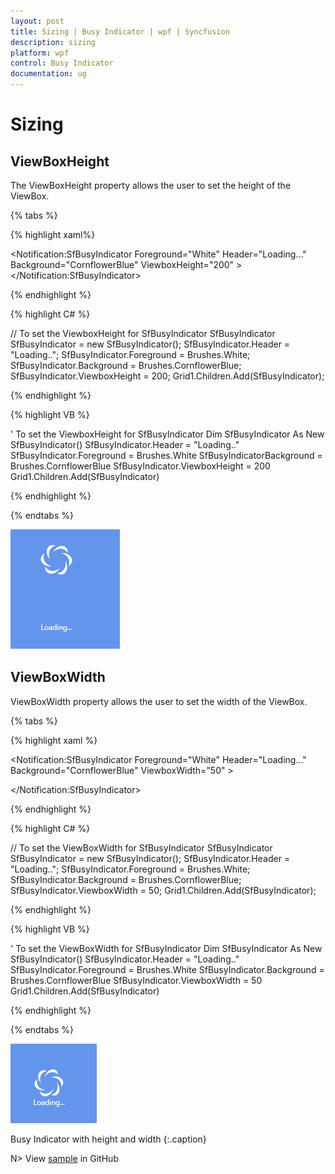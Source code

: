 ```yaml
---
layout: post
title: Sizing | Busy Indicator | wpf | Syncfusion
description: sizing
platform: wpf
control: Busy Indicator
documentation: ug
---
```


# Sizing

## ViewBoxHeight

The ViewBoxHeight property allows the user to set the height of the ViewBox.

{% tabs %}

{% highlight xaml%}

 <!--To set the ViewboxHeight for SfBusyIndicator-->
<Notification:SfBusyIndicator Foreground="White" Header="Loading..." Background="CornflowerBlue" ViewboxHeight="200" >
</Notification:SfBusyIndicator>

{% endhighlight %}

{% highlight C# %}

// To set the ViewboxHeight for SfBusyIndicator
SfBusyIndicator SfBusyIndicator = new SfBusyIndicator();
SfBusyIndicator.Header = "Loading..";
SfBusyIndicator.Foreground = Brushes.White;
SfBusyIndicator.Background = Brushes.CornflowerBlue;
SfBusyIndicator.ViewboxHeight = 200;
Grid1.Children.Add(SfBusyIndicator);

{% endhighlight %}

{% highlight VB %}

' To set the ViewboxHeight for SfBusyIndicator
Dim SfBusyIndicator As New SfBusyIndicator()
SfBusyIndicator.Header = "Loading.."
SfBusyIndicator.Foreground = Brushes.White
SfBusyIndicatorBackground = Brushes.CornflowerBlue
SfBusyIndicator.ViewboxHeight = 200
Grid1.Children.Add(SfBusyIndicator)

{% endhighlight %}

{% endtabs %}


![ViewboxHeight](Sizing_images/Sizing_img1.png)


## ViewBoxWidth

ViewBoxWidth property allows the user to set the width of the ViewBox.

{% tabs %}

{% highlight xaml %}


<!--To set the ViewBoxWidth for SfBusyIndicator-->

<Notification:SfBusyIndicator Foreground="White" Header="Loading..." Background="CornflowerBlue" ViewboxWidth="50" >

</Notification:SfBusyIndicator>

{% endhighlight %}

{% highlight C# %}

// To set the ViewBoxWidth for SfBusyIndicator
SfBusyIndicator SfBusyIndicator = new SfBusyIndicator();
SfBusyIndicator.Header = "Loading..";
SfBusyIndicator.Foreground = Brushes.White;
SfBusyIndicator.Background = Brushes.CornflowerBlue;
SfBusyIndicator.ViewboxWidth = 50;
Grid1.Children.Add(SfBusyIndicator);

{% endhighlight %}

{% highlight VB %}

' To set the ViewBoxWidth for SfBusyIndicator
Dim SfBusyIndicator As New SfBusyIndicator()
SfBusyIndicator.Header = "Loading.."
SfBusyIndicator.Foreground = Brushes.White
SfBusyIndicator.Background = Brushes.CornflowerBlue
SfBusyIndicator.ViewboxWidth = 50
Grid1.Children.Add(SfBusyIndicator)

{% endhighlight %}

{% endtabs %}


![ViewBoxWidth](Sizing_images/Sizing_img2.png)

Busy Indicator with height and width
{:.caption}




N> View [sample](https://github.com/SyncfusionExamples/wpf-BusyIndicator-examples/tree/master/Samples/Sizing) in GitHub